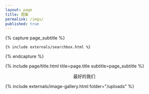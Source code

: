 ```yaml
---
layout: page
title: 图集
permalink: /imgs/
published: true
---
```


<div class="page" >

{% capture page_subtitle %}
<!-- 可以加一个音乐播放器 -->
	{% include externals/searchbox.html %}
{% endcapture %}

{% include page/title.html title=page.title subtitle=page_subtitle %}

<center>最好的我们</center>

{% include externals/image-gallery.html folder="/uploads" %}

</div>
